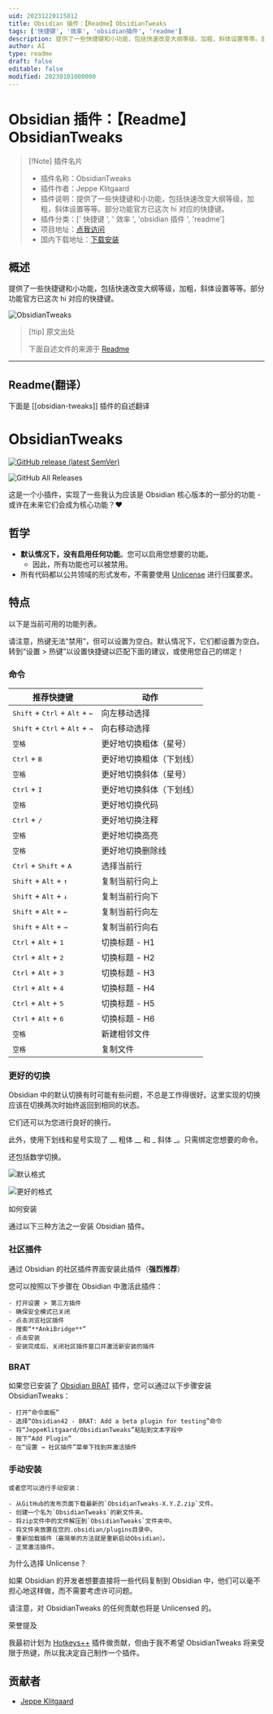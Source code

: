 ```yaml
---
uid: 20231220115812
title: Obsidian 插件：【Readme】ObsidianTweaks
tags: ['快捷键', '效率', 'obsidian插件', 'readme']
description: 提供了一些快捷键和小功能，包括快速改变大纲等级，加粗，斜体设置等等。部分功能官方已这次hi对应的快捷键。
author: AI
type: readme
draft: false
editable: false
modified: 20230101000000
---
```


# Obsidian 插件：【Readme】ObsidianTweaks

> [!Note] 插件名片
> - 插件名称：ObsidianTweaks
> - 插件作者：Jeppe Klitgaard
> - 插件说明：提供了一些快捷键和小功能，包括快速改变大纲等级，加粗，斜体设置等等。部分功能官方已这次 hi 对应的快捷键。
> - 插件分类：[' 快捷键 ', ' 效率 ', 'obsidian 插件 ', 'readme']
> - 项目地址：[点我访问](https://github.com/JeppeKlitgaard/ObsidianTweaks)
> - 国内下载地址：[下载安装](https://pkmer.cn/products/plugin/pluginMarket/?obsidian-tweaks)

## 概述

提供了一些快捷键和小功能，包括快速改变大纲等级，加粗，斜体设置等等。部分功能官方已这次 hi 对应的快捷键。

![ObsidianTweaks](https://cdn.pkmer.cn/covers/obsidian-tweaks_new.gif)

> [!tip] 原文出处
>
>下面自述文件的来源于 [Readme](https://ghproxy.net/https://raw.githubusercontent.com/JeppeKlitgaard/ObsidianTweaks/master/README.md)

---

## Readme(翻译）

下面是 [[obsidian-tweaks]] 插件的自述翻译

# ObsidianTweaks

[![GitHub release (latest SemVer)](https://img.shields.io/github/v/release/JeppeKlitgaard/ObsidianTweaks?style=for-the-badge&sort=semver)](https://github.com/JeppeKlitgaard/ObsidianTweaks/releases/latest)

![GitHub All Releases](https://img.shields.io/github/downloads/JeppeKlitgaard/ObsidianTweaks/total?style=for-the-badge)

这是一个小插件，实现了一些我认为应该是 Obsidian 核心版本的一部分的功能 - 或许在未来它们会成为核心功能？❤️

## 哲学

- **默认情况下，没有启用任何功能**。您可以启用您想要的功能。
  - 因此，所有功能也可以被禁用。
- 所有代码都以公共领域的形式发布，不需要使用 [Unlicense](https://unlicense.org/) 进行归属要求。

## 特点

以下是当前可用的功能列表。

请注意，热键无法“禁用”，但可以设置为<kbd>空白</kbd>。默认情况下，它们都设置为<kbd>空白</kbd>。转到“设置 > 热键”以设置快捷键以匹配下面的建议，或使用您自己的绑定！

### 命令

| 推荐快捷键 | 动作 |
| --- | --- |
| <kbd>Shift</kbd> + <kbd>Ctrl</kbd> + <kbd>Alt</kbd> + <kbd>←</kbd> | 向左移动选择 |
| <kbd>Shift</kbd> + <kbd>Ctrl</kbd> + <kbd>Alt</kbd> + <kbd>→</kbd> | 向右移动选择 |
| <kbd>空格</kbd> | 更好地切换粗体（星号） |
| <kbd>Ctrl</kbd> + <kbd>B</kbd> | 更好地切换粗体（下划线） |
| <kbd>空格</kbd> | 更好地切换斜体（星号） |
| <kbd>Ctrl</kbd> + <kbd>I</kbd> | 更好地切换斜体（下划线） |
| <kbd>空格</kbd> | 更好地切换代码 |
| <kbd>Ctrl</kbd> + <kbd>/</kbd> | 更好地切换注释 |
| <kbd>空格</kbd> | 更好地切换高亮 |
| <kbd>空格</kbd> | 更好地切换删除线 |
| <kbd>Ctrl</kbd> + <kbd>Shift</kbd> + <kbd>A</kbd> | 选择当前行 |
| <kbd>Shift</kbd> + <kbd>Alt</kbd> + <kbd>↑</kbd> | 复制当前行向上 |
| <kbd>Shift</kbd> + <kbd>Alt</kbd> + <kbd>↓</kbd> | 复制当前行向下 |
| <kbd>Shift</kbd> + <kbd>Alt</kbd> + <kbd>←</kbd> | 复制当前行向左 |
| <kbd>Shift</kbd> + <kbd>Alt</kbd> + <kbd>→</kbd> | 复制当前行向右 |
| <kbd>Ctrl</kbd> + <kbd>Alt</kbd> + <kbd>1</kbd> | 切换标题 - H1 |
| <kbd>Ctrl</kbd> + <kbd>Alt</kbd> + <kbd>2</kbd> | 切换标题 - H2 |
| <kbd>Ctrl</kbd> + <kbd>Alt</kbd> + <kbd>3</kbd> | 切换标题 - H3 |
| <kbd>Ctrl</kbd> + <kbd>Alt</kbd> + <kbd>4</kbd> | 切换标题 - H4 |
| <kbd>Ctrl</kbd> + <kbd>Alt</kbd> + <kbd>5</kbd> | 切换标题 - H5 |
| <kbd>Ctrl</kbd> + <kbd>Alt</kbd> + <kbd>6</kbd> | 切换标题 - H6 |
| <kbd>空格</kbd> | 新建相邻文件 |
| <kbd>空格</kbd> | 复制文件 |

### 更好的切换

Obsidian 中的默认切换有时可能有些问题，不总是工作得很好。这里实现的切换应该在切换两次时始终返回到相同的状态。

它们还可以为您进行良好的换行。

此外，使用下划线和星号实现了 __ 粗体 __ 和 _ 斜体 _。只需绑定您想要的命令。

还包括数学切换。

![默认格式](https://cdn.pkmer.cn/covers/obsidian-tweaks_2_0.gif)

![更好的格式](https://cdn.pkmer.cn/covers/obsidian-tweaks_2_1.gif)

如何安装

通过以下三种方法之一安装 Obsidian 插件。

### 社区插件

通过 Obsidian 的社区插件界面安装此插件（**强烈推荐**）

您可以按照以下步骤在 Obsidian 中激活此插件：

    - 打开设置 > 第三方插件
    - 确保安全模式已关闭
    - 点击浏览社区插件
    - 搜索“**AnkiBridge**”
    - 点击安装
    - 安装完成后，关闭社区插件窗口并激活新安装的插件

### BRAT

如果您已安装了 [Obsidian BRAT](https://github.com/TfTHacker/obsidian42-brat) 插件，您可以通过以下步骤安装 ObsidianTweaks：

    - 打开“命令面板”
    - 选择“Obsidian42 - BRAT: Add a beta plugin for testing”命令
    - 将“JeppeKlitgaard/ObsidianTweaks”粘贴到文本字段中
    - 按下“Add Plugin”
    - 在“设置 → 社区插件”菜单下找到并激活插件

### 手动安装

    或者您可以进行手动安装：
    
    - 从GitHub的发布页面下载最新的`ObsidianTweaks-X.Y.Z.zip`文件。
    - 创建一个名为`ObsidianTweaks`的新文件夹。
    - 将zip文件中的文件解压到`ObsidianTweaks`文件夹中。
    - 将文件夹放置在您的.obsidian/plugins目录中。
    - 重新加载插件（最简单的方法就是重新启动Obsidian）。
    - 正常激活插件。

为什么选择 Unlicense？

如果 Obsidian 的开发者想要直接将一些代码复制到 Obsidian 中，他们可以毫不担心地这样做，而不需要考虑许可问题。

请注意，对 ObsidianTweaks 的任何贡献也将是 Unlicensed 的。

荣誉提及

我最初计划为 [Hotkeys++](https://github.com/argenos/hotkeysplus-obsidian) 插件做贡献，但由于我不希望 ObsidianTweaks 将来受限于热键，所以我决定自己制作一个插件。

## 贡献者

- [Jeppe Klitgaard](https://github.com/JeppeKlitgaard)



